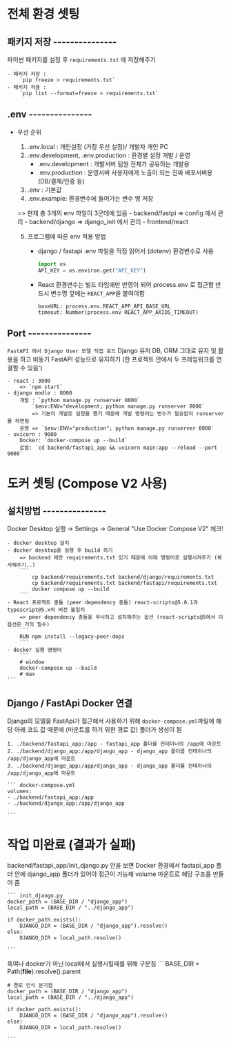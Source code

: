 # 전체 환경 셋팅

## 패키지 저장 ---------------
파이썬 패키지를 설정 후 `requirements.txt` 에 저장해주기

    - 패키지 저장 :
        `pip freeze > requirements.txt`
    - 패키지 적용 :
        `pip list --format=freeze > requirements.txt`

## .env ---------------
- 우선 순위
    1. .env.local :
        개인설정 (가장 우선 설정)/ 개발자 개인 PC
    2. .env.development, .env.production : 환경별 설정 개발 / 운영
        - .env.development : 개발서버
            팀원 전체가 공유하는 개발용
        - .env.production : 운영서버
            사용자에게 노출이 되는 진짜 배포서버용 (DB/결제/인증 등)
    3. .env : 기본값
    4. .env.example: 환경변수에 들어가는 변수 명 저장

    => 현재 총 3개의 env 파일이 3군데에 있음
        - backend/fastpi => config 에서 관리
        - backend/django  => django_init 에서 관리
        - frontend/react 

    5. 프로그램에 따른 env 적용 방법
        - django / fastapi
            .env 파일을 직접 읽어서 (dotenv) 환경변수로 사용
            ```python
            import os
            API_KEY = os.environ.get("API_KEY")
            ```
        
        - React
            환경변수는 빌드 타임에만 반영이 되어 process.env 로 접근함 반드시 변수명 앞에는 `REACT_APP`을 붙여야함

            ```react
            baseURL: process.env.REACT_APP_API_BASE_URL
            timeout: Number(process.env REACT_APP_AXIOS_TIMEOUT)
            ```

## Port ---------------
`FastAPI 에서 Django User 모델 직접 로드`
Django 유저 DB, ORM 그대로 유지 및 활용을 하고
비동기 FastAPI 성능으로 유지하기
(한 프로젝트 안에서 두 프레임워크를 연결할 수 있음')

    - react : 3000
        => `npm start`
    - django modle : 8000
        개발 : `python manage.py runserver 8000`
            `$env:ENV="development; python manage.py runserver 8000`
            => 기본이 개발로 설정을 했기 때문에 개발 명령어는 변수가 필요없이 runserver를 하면됨
        운영 => `$env:ENV="production"; python manage.py runserver 8000`
    - uvicorn : 9000
        Docker: `docker-compose up --build`
        로컬: `cd backend/fastapi_app && uvicorn main:app --reload --port 9000`
 
# 도커 셋팅 (Compose V2 사용)

## 설치방법 ---------------

Docker Desktop 실행 → Settings → General
"Use Docker Compose V2" 체크!

    - docker desktop 설치 
    - docker desktop을 실행 후 build 하기
        => backend 에만 requirements.txt 있기 때문에 아래 명령어로 실행시켜주기 (복사해주기..)
        ```
            cp backend/requirements.txt backend/django/requirements.txt
            cp backend/requirements.txt backend/fastapi/requirements.txt
            docker compose up --build
        ```
    - React 프로젝트 충돌 (peer dependency 충돌) react-scripts@5.0.1과 typescript@5.x의 버전 불일치
        => peer dependency 충돌을 무시하고 설치해주는 옵션 (react-scripts@5에서 이 옵션은 거의 필수)
        ```
        RUN npm install --legacy-peer-deps
        ```
    - docker 실행 명령어
        ```
        # window
        docker-compose up --build
        # max
    ```

## Django / FastApi Docker 연결
Django의 모델을 FastApi가 접근해서 사용하기 위해 `docker-compose.yml`파일에
해당 아래 코드 값 때문에 (마운트를 하기 위한 경로 값) 폴더가 생성이 됨

    1. ./backend/fastapi_app:/app - fastapi_app 폴더를 컨테이너의 /app에 마운트
    2. ./backend/django_app:/app/django_app - django_app 폴더를 컨테이너의 /app/django_app에 마운트
    3. ./backend/django_app:/app/django_app - django_app 폴더를 컨테이너의 /app/django_app에 마운트

    ``` docker-compose.yml
    volumes:
    - ./backend/fastapi_app:/app
    - ./backend/django_app:/app/django_app 

    ```

# 작업 미완료 (결과가 실패)
backend/fastapi_app/init_django.py 안을 보면 
Docker 환경에서 fastapi_app 폴더 안에 django_app 폴더가 있어야 접근이 가능해
volume 마운트로 해당 구조를 만들어 줌

    ``` init_django.py
    docker_path = (BASE_DIR / "django_app")
    local_path = (BASE_DIR / "../django_app")

    if docker_path.exists():
        DJANGO_DIR = (BASE_DIR / "django_app").resolve()  
    else:
        DJANGO_DIR = local_path.resolve()

    ```

혹여나 docker가 아닌 local에서 실행시킬때를 위해 구분짐
    ```
    BASE_DIR = Path(__file__).resolve().parent
    
    # 경로 인식 분기점
    docker_path = (BASE_DIR / "django_app")
    local_path = (BASE_DIR / "../django_app")
    
    if docker_path.exists():
        DJANGO_DIR = (BASE_DIR / "django_app").resolve()  
    else:
        DJANGO_DIR = local_path.resolve()

    ```


